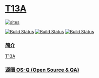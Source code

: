 ﻿# [T13A](https://github.com/OS-Q/T13A)

[![sites](http://182.61.61.133/link/resources/OSQ.png)](http://www.OS-Q.com)

[![Build Status](https://github.com/OS-Q/T13A/workflows/macos/badge.svg)](https://github.com/OS-Q/T13A/actions/workflows/macos.yml)
[![Build Status](https://github.com/OS-Q/T13A/workflows/ubuntu/badge.svg)](https://github.com/OS-Q/T13A/actions/workflows/ubuntu.yml)
[![Build Status](https://github.com/OS-Q/T13A/workflows/windows/badge.svg)](https://github.com/OS-Q/T13A/actions/workflows/windows.yml)


### [简介](https://github.com/OS-Q/T13A/wiki)

[T13A](https://github.com/OS-Q/T13A)

### [源圈 OS-Q (Open Source & QA) ](http://www.OS-Q.com)
